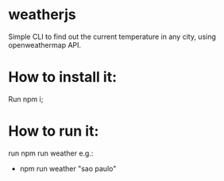 # weatherjs
Simple CLI to find out the current temperature in any city, using openweathermap API.

# How to install it:
Run npm i;

# How to run it:
run npm run weather <name of the city>
e.g.: 
* npm run weather "sao paulo"
